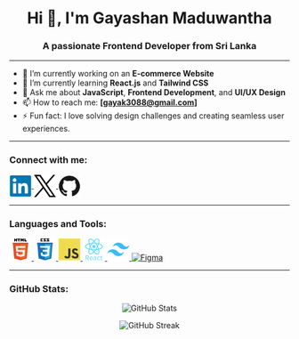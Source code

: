 <h1 align="center">Hi 👋, I'm Gayashan Maduwantha</h1>
<h3 align="center">A passionate Frontend Developer from Sri Lanka</h3>

---

- 🔭 I’m currently working on an **E-commerce Website**  
- 🌱 I’m currently learning **React.js** and **Tailwind CSS**  
- 💬 Ask me about **JavaScript**, **Frontend Development**, and **UI/UX Design**  
- 📫 How to reach me: **[gayak3088@gmail.com]**  
- ⚡ Fun fact: I love solving design challenges and creating seamless user experiences.  

---

<h3 align="left">Connect with me:</h3>
<p align="left">
  <a href="https://www.linkedin.com/in/yourprofile" target="_blank">
    <img align="center" src="https://raw.githubusercontent.com/devicons/devicon/master/icons/linkedin/linkedin-original.svg" alt="LinkedIn" height="40" width="40" />
  </a>
  <a href="https://twitter.com/yourprofile" target="_blank">
    <img align="center" src="https://raw.githubusercontent.com/devicons/devicon/master/icons/twitter/twitter-original.svg" alt="Twitter" height="40" width="40" />
  </a>
  <a href="https://github.com/yourprofile" target="_blank">
    <img align="center" src="https://raw.githubusercontent.com/devicons/devicon/master/icons/github/github-original.svg" alt="GitHub" height="40" width="40" />
  </a>
</p>

---

<h3 align="left">Languages and Tools:</h3>
<p align="left">
  <!-- HTML -->
  <a href="https://www.w3.org/html/" target="_blank" rel="noreferrer"> 
    <img src="https://raw.githubusercontent.com/devicons/devicon/master/icons/html5/html5-original-wordmark.svg" alt="HTML5" width="40" height="40"/> 
  </a> 
  <!-- CSS -->
  <a href="https://www.w3schools.com/css/" target="_blank" rel="noreferrer"> 
    <img src="https://raw.githubusercontent.com/devicons/devicon/master/icons/css3/css3-original-wordmark.svg" alt="CSS3" width="40" height="40"/> 
  </a> 
  <!-- JavaScript -->
  <a href="https://developer.mozilla.org/en-US/docs/Web/JavaScript" target="_blank" rel="noreferrer"> 
    <img src="https://raw.githubusercontent.com/devicons/devicon/master/icons/javascript/javascript-original.svg" alt="JavaScript" width="40" height="40"/> 
  </a> 
  <!-- React -->
  <a href="https://reactjs.org/" target="_blank" rel="noreferrer"> 
    <img src="https://raw.githubusercontent.com/devicons/devicon/master/icons/react/react-original-wordmark.svg" alt="React" width="40" height="40"/> 
  </a>
  <!-- Tailwind CSS -->
  <a href="https://tailwindcss.com/" target="_blank" rel="noreferrer"> 
    <img src="https://raw.githubusercontent.com/devicons/devicon/master/icons/tailwindcss/tailwindcss-plain.svg" alt="Tailwind CSS" width="40" height="40"/> 
  </a> 
  <!-- Figma -->
  <a href="https://www.figma.com/" target="_blank" rel="noreferrer"> 
    <img src="https://www.vectorlogo.zone/logos/figma/figma-icon.svg" alt="Figma" width="40" height="40"/> 
  </a> 
</p>

---

<h3 align="left">GitHub Stats:</h3>
<p align="center">
  <img src="https://github-readme-stats.vercel.app/api?username=yourusername&show_icons=true&theme=radical" alt="GitHub Stats" />
</p>
<p align="center">
  <img src="https://github-readme-streak-stats.herokuapp.com/?user=yourusername&theme=radical" alt="GitHub Streak" />
</p>
